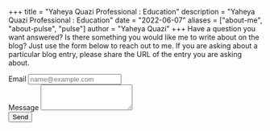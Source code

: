 +++
title = "Yaheya Quazi Professional : Education"
description = "Yaheya Quazi Professional : Education"
date = "2022-06-07"
aliases = ["about-me", "about-pulse", "pulse"]
author = "Yaheya Quazi"
+++
Have a question you want answered? Is there something you would like me to write about on the blog? Just use the form below to reach out to me.   If you are asking about a particular blog entry, please share the URL of the entry you are asking about.

<form action="https://formspree.io/f/mzbowdqw" method="POST">
  <div class="form-group">
    <label for="LabelForEmail">Email</label>
    <input type="email" class="form-control" id="email" placeholder="name@example.com" name="email" required>
  </div>
  <div class="form-group">
    <label for="LabelForMessage">Message</label>
    <textarea class="form-control" id="Message" rows="3" name="message"></textarea>
  </div>
  <button type="submit" class="btn btn-primary">Send</button>
  <!--To detect spammers -->
  <input type="text" name="_gotcha" style="display:none" />
</form>